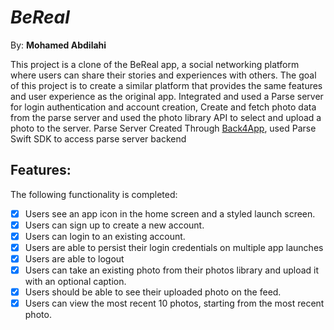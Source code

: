 # *BeReal*

By: **Mohamed Abdilahi**

This project is a clone of the BeReal app, a social networking platform where users can share their stories and experiences with others. The goal of this project is to create a similar platform that provides the same features and user experience as the original app. Integrated and used a Parse server for login authentication and account creation, Create and fetch photo data from the parse server and used the photo library API to select and upload a photo to the server. 
Parse Server Created Through [Back4App](https://www.back4app.com/), used Parse Swift SDK to access parse server backend


## Features:

The following functionality is completed:
- [X] Users see an app icon in the home screen and a styled launch screen.
- [X] Users can sign up to create a new account.
- [X] Users can login to an existing account.
- [X] Users are able to persist their login credentials on multiple app launches
- [X] Users are able to logout
- [X] Users can take an existing photo from their photos library and upload it with an optional caption.
- [X] Users should be able to see their uploaded photo on the feed.
- [X] Users can view the most recent 10 photos, starting from the most recent photo.
